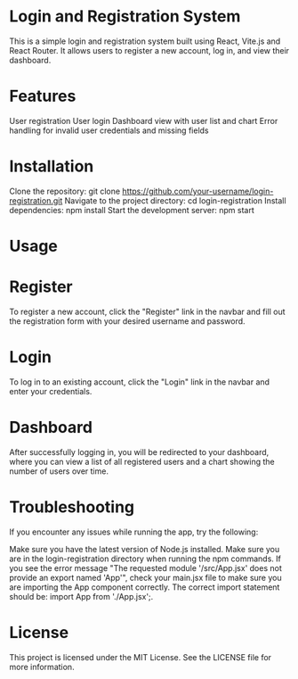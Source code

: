 # Login and Registration System
This is a simple login and registration system built using React, Vite.js and React Router. It allows users to register a new account, log in, and view their dashboard.

# Features
User registration
User login
Dashboard view with user list and chart
Error handling for invalid user credentials and missing fields
# Installation
Clone the repository: git clone https://github.com/your-username/login-registration.git
Navigate to the project directory: cd login-registration
Install dependencies: npm install
Start the development server: npm start
# Usage
# Register
To register a new account, click the "Register" link in the navbar and fill out the registration form with your desired username and password.
# Login
To log in to an existing account, click the "Login" link in the navbar and enter your credentials.

# Dashboard
After successfully logging in, you will be redirected to your dashboard, where you can view a list of all registered users and a chart showing the number of users over time.

# Troubleshooting
If you encounter any issues while running the app, try the following:

Make sure you have the latest version of Node.js installed.
Make sure you are in the login-registration directory when running the npm commands.
If you see the error message "The requested module '/src/App.jsx' does not provide an export named 'App'", check your main.jsx file to make sure you are importing the App component correctly. The correct import statement should be: import App from './App.jsx';.

# License
This project is licensed under the MIT License. See the LICENSE file for more information.


